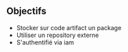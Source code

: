 ## Objectifs
- Stocker sur code artifact un package
- Utiliser un repository externe
- S'authentifié via iam
